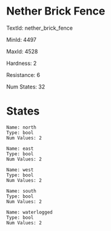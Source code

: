 # Nether Brick Fence

TextId: nether_brick_fence

MinId: 4497

MaxId: 4528

Hardness: 2

Resistance: 6


Num States: 32

# States
```
Name: north
Type: bool
Num Values: 2

Name: east
Type: bool
Num Values: 2

Name: west
Type: bool
Num Values: 2

Name: south
Type: bool
Num Values: 2

Name: waterlogged
Type: bool
Num Values: 2
```